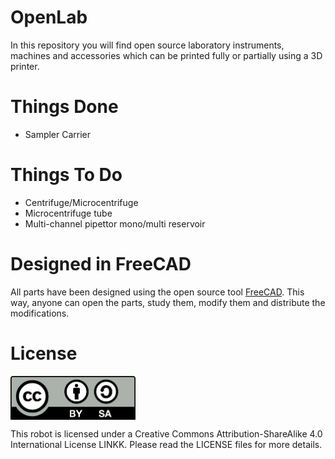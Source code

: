 # OpenLab

In this repository you will find open source laboratory instruments, machines and accessories which can be printed fully or partially using a 3D printer.

# Things Done
 * Sampler Carrier


# Things To Do
 * Centrifuge/Microcentrifuge
 * Microcentrifuge tube
 * Multi-channel pipettor mono/multi reservoir


# Designed in FreeCAD

All parts have been designed using the open source tool [FreeCAD](http://www.freecadweb.org/). This way, anyone can open the parts, study them, modify them and distribute the modifications.


# License

<img src="images/by-sa.png" width="200" align = "center">

This robot is licensed under a Creative Commons Attribution-ShareAlike 4.0 International License LINKK. Please read the LICENSE files for more details.




